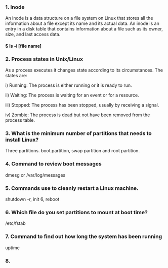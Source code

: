 ### 1. Inode

An inode is a data structure on a file system on Linux that stores all the information about a file except its name and its actual data.
An inode is an entry in a disk table that contains information about a file such as its owner, size, and last access data.

#### $ ls -i [file name]

### 2. Process states in Unix/Linux

As a process executes it changes state according to its circumstances. The states are:

i) Running: The process is either running or it is ready to run.

ii) Waiting: The process is waiting for an event or for a resource.

iii) Stopped: The process has been stopped, usually by receiving a signal.

iv) Zombie: The process is dead but not have been removed from the process table.

### 3. What is the minimum number of partitions that needs to install Linux?

Three partitions. boot partition, swap partition and root partition.

### 4. Command to review boot messages

dmesg or /var/log/messages

### 5. Commands use to cleanly restart a Linux machine.

shutdown -r, init 6, reboot

### 6. Which file do you set partitions to mount at boot time?

/etc/fstab

### 7. Command to find out how long the system has been running

uptime

### 8. 
